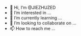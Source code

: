 - 👋 Hi, I’m @JIEZHUZED
- 👀 I’m interested in ...
- 🌱 I’m currently learning ...
- 💞️ I’m looking to collaborate on ...
- 📫 How to reach me ...

<!---
JIEZHUZED/JIEZHUZED is a ✨ special ✨ repository because its `README.md` (this file) appears on your GitHub profile.
You can click the Preview link to take a look at your changes.
--->

